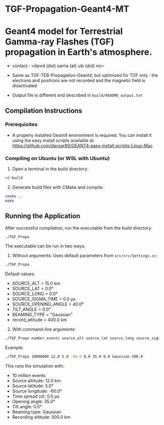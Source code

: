 TGF-Propagation-Geant4-MT
=====
Geant4 model for Terrestrial Gamma-ray Flashes (TGF) propagation in Earth's atmosphere.
=====

* contact : <david (dot) sarria (at) uib (dot) no>

* Same as TGF-TEB-Propagation-Geant4, but optimized for TGF only : the electrons and positrons are not recorded and the magnetic field is disactivated

* Output file is different and described in `build/README_output.txt`

Compilation Instructions
-----
### Prerequisites
* A properly installed Geant4 environment is required. You can install it using the easy install scripts available at: https://github.com/davsar89/GEANT4-easy-install-scripts-Linux-Mac

### Compiling on Ubuntu (or WSL with Ubuntu)
1. Open a terminal in the build directory:
```bash
cd build
```

2. Generate build files with CMake and compile:
```bash
cmake ..
make
```

Running the Application
-----
After successful compilation, run the executable from the build directory:
```bash
./TGF_Propa
```

The executable can be run in two ways:

1. Without arguments: Uses default parameters from `src/src/Settings.cc`:
```bash
./TGF_Propa
```
Default values:
- SOURCE_ALT = 15.0 km
- SOURCE_LAT = 0.0°
- SOURCE_LONG = 0.0°
- SOURCE_SIGMA_TIME = 0.0 μs
- SOURCE_OPENING_ANGLE = 40.0°
- TILT_ANGLE = 0.0°
- BEAMING_TYPE = "Gaussian"
- record_altitude = 400.0 km

2. With command-line arguments:
```bash
./TGF_Propa number_events source_alt source_lat source_long source_sigma_time opening_angle tilt_angle beaming_type record_alt
```

Example:
```bash
./TGF_Propa 10000000 12.0 5.0 -60.0 0.0 35.0 0.0 Gaussian 500.0
```
This runs the simulation with:
- 10 million events
- Source altitude: 12.0 km
- Source latitude: 5.0°
- Source longitude: -60.0°
- Time spread (σ): 0.0 μs
- Opening angle: 35.0°
- Tilt angle: 0.0°
- Beaming type: Gaussian
- Recording altitude: 500.0 km
